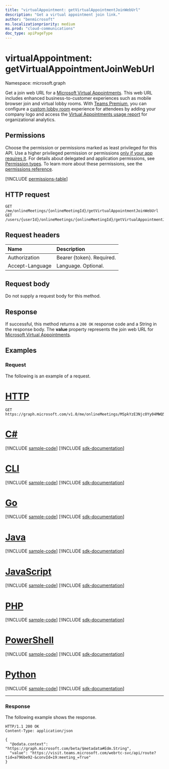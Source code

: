 ```yaml
---
title: "virtualAppointment: getVirtualAppointmentJoinWebUrl"
description: "Get a virtual appointment join link."
author: "benmicrosoft"
ms.localizationpriority: medium
ms.prod: "cloud-communications"
doc_type: apiPageType
---
```


# virtualAppointment: getVirtualAppointmentJoinWebUrl

Namespace: microsoft.graph

Get a join web URL for a [Microsoft Virtual Appointments](/microsoft-365/frontline/virtual-appointments). This web URL includes enhanced business-to-customer experiences such as mobile browser join and virtual lobby rooms. With [Teams Premium](/microsoftteams/teams-add-on-licensing/licensing-enhance-teams), you can configure a [custom lobby room](/microsoft-365/frontline/browser-join#customize-the-waiting-room-with-your-company-logo) experience for attendees by adding your company logo and access the [Virtual Appointments usage report](/microsoft-365/frontline/virtual-appointments-usage-report) for organizational analytics.

## Permissions

Choose the permission or permissions marked as least privileged for this API. Use a higher privileged permission or permissions [only if your app requires it](/graph/permissions-overview#best-practices-for-using-microsoft-graph-permissions). For details about delegated and application permissions, see [Permission types](/graph/permissions-overview#permission-types). To learn more about these permissions, see the [permissions reference](/graph/permissions-reference).

<!-- { "blockType": "permissions", "name": "virtualappointment_getvirtualappointmentjoinweburl" } -->
[!INCLUDE [permissions-table](../includes/permissions/virtualappointment-getvirtualappointmentjoinweburl-permissions.md)]

## HTTP request

<!-- {
  "blockType": "ignored"
}
-->
``` http
GET /me/onlineMeetings/{onlineMeetingId}/getVirtualAppointmentJoinWebUrl
GET /users/{userId}/onlineMeetings/{onlineMeetingId}/getVirtualAppointmentJoinWebUrl
```

## Request headers

| Name            | Description               |
| :-------------- | :------------------------ |
| Authorization   | Bearer {token}. Required. |
| Accept-Language | Language. Optional.       |

## Request body

Do not supply a request body for this method.

## Response

If successful, this method returns a `200 OK` response code and a String in the response body. The **value** property represents the join web URL for [Microsoft Virtual Appointments](/microsoft-365/frontline/virtual-appointments).

## Examples

### Request

The following is an example of a request.

# [HTTP](#tab/http)
<!-- {
  "blockType": "request",
  "name": "get_virtualappointment",
  "sampleKeys": ["MSpkYzE3Njc0Yy04MWQ5LTRhZGItYmZi"]
}
-->
``` http
GET https://graph.microsoft.com/v1.0/me/onlineMeetings/MSpkYzE3Njc0Yy04MWQ5LTRhZGItYmZi/getVirtualAppointmentJoinWebUrl
```

# [C#](#tab/csharp)
[!INCLUDE [sample-code](../includes/snippets/csharp/get-virtualappointment-csharp-snippets.md)]
[!INCLUDE [sdk-documentation](../includes/snippets/snippets-sdk-documentation-link.md)]

# [CLI](#tab/cli)
[!INCLUDE [sample-code](../includes/snippets/cli/get-virtualappointment-cli-snippets.md)]
[!INCLUDE [sdk-documentation](../includes/snippets/snippets-sdk-documentation-link.md)]

# [Go](#tab/go)
[!INCLUDE [sample-code](../includes/snippets/go/get-virtualappointment-go-snippets.md)]
[!INCLUDE [sdk-documentation](../includes/snippets/snippets-sdk-documentation-link.md)]

# [Java](#tab/java)
[!INCLUDE [sample-code](../includes/snippets/java/get-virtualappointment-java-snippets.md)]
[!INCLUDE [sdk-documentation](../includes/snippets/snippets-sdk-documentation-link.md)]

# [JavaScript](#tab/javascript)
[!INCLUDE [sample-code](../includes/snippets/javascript/get-virtualappointment-javascript-snippets.md)]
[!INCLUDE [sdk-documentation](../includes/snippets/snippets-sdk-documentation-link.md)]

# [PHP](#tab/php)
[!INCLUDE [sample-code](../includes/snippets/php/get-virtualappointment-php-snippets.md)]
[!INCLUDE [sdk-documentation](../includes/snippets/snippets-sdk-documentation-link.md)]

# [PowerShell](#tab/powershell)
[!INCLUDE [sample-code](../includes/snippets/powershell/get-virtualappointment-powershell-snippets.md)]
[!INCLUDE [sdk-documentation](../includes/snippets/snippets-sdk-documentation-link.md)]

# [Python](#tab/python)
[!INCLUDE [sample-code](../includes/snippets/python/get-virtualappointment-python-snippets.md)]
[!INCLUDE [sdk-documentation](../includes/snippets/snippets-sdk-documentation-link.md)]

---

### Response

The following example shows the response.

<!-- {
  "blockType": "response",
  "truncated": true,
  "@odata.type": "Edm.String"
}
-->
``` http
HTTP/1.1 200 OK
Content-Type: application/json

{
  "@odata.context": "https://graph.microsoft.com/beta/$metadata#Edm.String",
  "value": "https://visit.teams.microsoft.com/webrtc-svc/api/route?tid=a796be92-&convId=19:meeting_=True"
}
```
